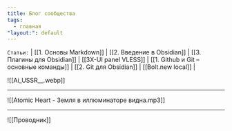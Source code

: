 ```yaml
---
title: Блог сообщества
tags:
  - главная
"layout:": default
---
```

`Статьи:` | [[1. Основы Markdown]] | [[2. Введение в Obsidian]] | [[3. Плагины для Obsidian]] | [[3X-UI panel VLESS]] | [[1. Github и Git – основные команды]] | [[2. Git для Obsidian]] | [[Bolt.new local]] |

![[Ai_USSR__.webp]]

___
![[Atomic Heart - Земля в иллюминаторе видна.mp3]]

---
![[Проводник]]